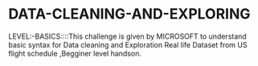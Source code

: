 # DATA-CLEANING-AND-EXPLORING
LEVEL:-BASICS::::This challenge is given by MICROSOFT to understand basic syntax for Data cleaning and Exploration
Real life Dataset from US flight schedule ,Begginer level handson.
